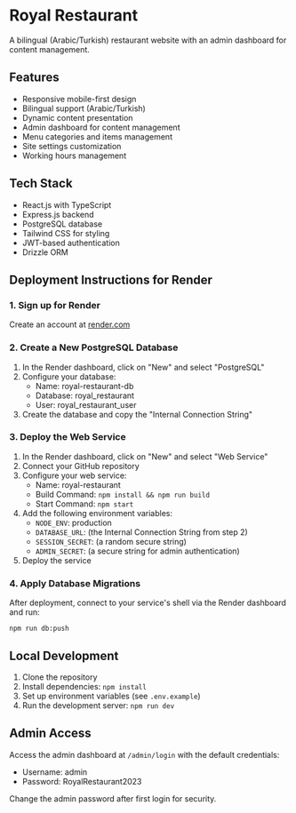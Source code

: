 # Royal Restaurant

A bilingual (Arabic/Turkish) restaurant website with an admin dashboard for content management.

## Features

- Responsive mobile-first design
- Bilingual support (Arabic/Turkish)
- Dynamic content presentation
- Admin dashboard for content management
- Menu categories and items management
- Site settings customization
- Working hours management

## Tech Stack

- React.js with TypeScript
- Express.js backend
- PostgreSQL database
- Tailwind CSS for styling
- JWT-based authentication
- Drizzle ORM

## Deployment Instructions for Render

### 1. Sign up for Render

Create an account at [render.com](https://render.com)

### 2. Create a New PostgreSQL Database

1. In the Render dashboard, click on "New" and select "PostgreSQL"
2. Configure your database:
   - Name: royal-restaurant-db
   - Database: royal_restaurant
   - User: royal_restaurant_user
3. Create the database and copy the "Internal Connection String"

### 3. Deploy the Web Service

1. In the Render dashboard, click on "New" and select "Web Service"
2. Connect your GitHub repository
3. Configure your web service:
   - Name: royal-restaurant
   - Build Command: `npm install && npm run build`
   - Start Command: `npm start`
4. Add the following environment variables:
   - `NODE_ENV`: production
   - `DATABASE_URL`: (the Internal Connection String from step 2)
   - `SESSION_SECRET`: (a random secure string)
   - `ADMIN_SECRET`: (a secure string for admin authentication)
5. Deploy the service

### 4. Apply Database Migrations

After deployment, connect to your service's shell via the Render dashboard and run:

```
npm run db:push
```

## Local Development

1. Clone the repository
2. Install dependencies: `npm install`
3. Set up environment variables (see `.env.example`)
4. Run the development server: `npm run dev`

## Admin Access

Access the admin dashboard at `/admin/login` with the default credentials:
- Username: admin
- Password: RoyalRestaurant2023

Change the admin password after first login for security.